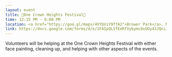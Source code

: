 ```yaml
---
layout: event
title: 👑One Crown Heights Festival👑  
time: 12:15 PM - 6:00 PM
location: <a href="https://goo.gl/maps/4VYbViY9ffA2">Brower Park</a>, Manhattan
link: https://docs.google.com/forms/d/e/1FAIpQLSfEeRfVybymc8xUOy43JQniJxCPg6xClxgkUNjX-a6p7mG92A/closedform
---
```

Volunteers will be helping at the One Crown Heights Festival with either face painting, cleaning up, and helping with other aspects of the events.


